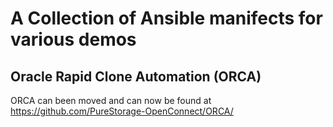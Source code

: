 # A Collection of Ansible manifects for various demos

## Oracle Rapid Clone Automation (ORCA)
ORCA can been moved and can now be found at https://github.com/PureStorage-OpenConnect/ORCA/
